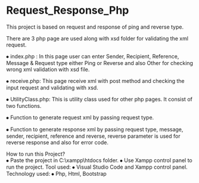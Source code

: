 # Request_Response_Php
This project is based on request and response of ping and reverse type.

There are 3 php page are used along with xsd folder for validating the xml request.

⦁	index.php :
             In this page user can enter Sender, Recipient, Reference, Message & Request type either Ping  or Reverse  and also Other
             for checking wrong xml validation with xsd file.
						 
⦁	receive.php:
             This page receive xml with post method and checking the input request and validating with xsd.
						 
⦁	UtilityClass.php:
              This is utility class used for other php pages. It consist of two functions.
							
⦁       	Function to generate request xml by passing request type.

⦁        	Function to generate response xml by passing request type, message, sender, recipient, reference and reverse, reverse parameter is used for reverse response and also for error code. 


How to run this Project?                        
⦁	Paste the project in C:\xampp\htdocs folder.
⦁	Use Xampp control panel to run the project.
Tool used:
⦁	Visual Studio Code and Xampp control panel.
Technology used:
⦁	Php, Html, Bootstrap
